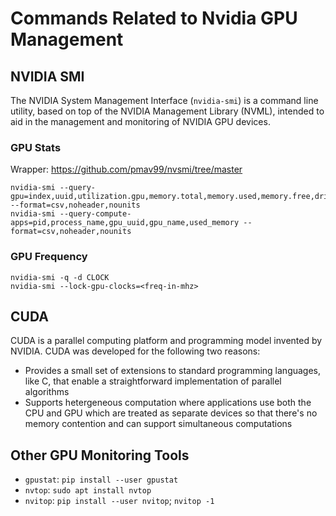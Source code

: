# Commands Related to Nvidia GPU Management

## NVIDIA SMI

The NVIDIA System Management Interface (`nvidia-smi`) is a command line utility, based on top of the NVIDIA Management Library (NVML), intended to aid in the management and monitoring of NVIDIA GPU devices. 

### GPU Stats

Wrapper: https://github.com/pmav99/nvsmi/tree/master

```
nvidia-smi --query-gpu=index,uuid,utilization.gpu,memory.total,memory.used,memory.free,driver_version,name,gpu_serial,display_active,display_mode,temperature.gpu,clocks.max.sm,clocks.current.sm,power.draw --format=csv,noheader,nounits
nvidia-smi --query-compute-apps=pid,process_name,gpu_uuid,gpu_name,used_memory --format=csv,noheader,nounits
```

### GPU Frequency

```
nvidia-smi -q -d CLOCK
nvidia-smi --lock-gpu-clocks=<freq-in-mhz>
```

## CUDA

CUDA is a parallel computing platform and programming model invented by NVIDIA.
CUDA was developed for the following two reasons:

- Provides a small set of extensions to standard programming languages, like C, that enable a straightforward implementation of parallel algorithms
- Supports hetergeneous computation where applications use both the CPU and GPU which are treated as separate devices so that there's no memory contention and can support simultaneous computations

## Other GPU Monitoring Tools

- `gpustat`: `pip install --user gpustat`
- `nvtop`: `sudo apt install nvtop`
- `nvitop`: `pip install --user nvitop`; `nvitop -1`
